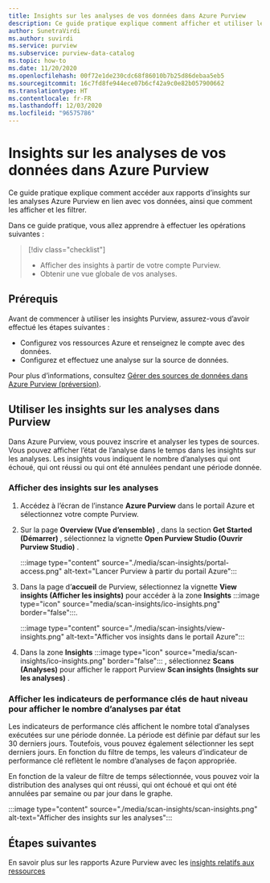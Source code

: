 ```yaml
---
title: Insights sur les analyses de vos données dans Azure Purview
description: Ce guide pratique explique comment afficher et utiliser les rapports Purview d’insights sur les analyses en lien avec vos données.
author: SunetraVirdi
ms.author: suvirdi
ms.service: purview
ms.subservice: purview-data-catalog
ms.topic: how-to
ms.date: 11/20/2020
ms.openlocfilehash: 00f72e1de230cdc68f86010b7b25d86debaa5eb5
ms.sourcegitcommit: 16c7fd8fe944ece07b6cf42a9c0e82b057900662
ms.translationtype: HT
ms.contentlocale: fr-FR
ms.lasthandoff: 12/03/2020
ms.locfileid: "96575786"
---
```

# <a name="scan-insights-on-your-data-in-azure-purview"></a>Insights sur les analyses de vos données dans Azure Purview

Ce guide pratique explique comment accéder aux rapports d’insights sur les analyses Azure Purview en lien avec vos données, ainsi que comment les afficher et les filtrer.

Dans ce guide pratique, vous allez apprendre à effectuer les opérations suivantes :

> [!div class="checklist"]
> * Afficher des insights à partir de votre compte Purview.
> * Obtenir une vue globale de vos analyses.

## <a name="prerequisites"></a>Prérequis

Avant de commencer à utiliser les insights Purview, assurez-vous d’avoir effectué les étapes suivantes :

* Configurez vos ressources Azure et renseignez le compte avec des données.
* Configurez et effectuez une analyse sur la source de données.

Pour plus d’informations, consultez [Gérer des sources de données dans Azure Purview (préversion)](manage-data-sources.md).

## <a name="use-purview-scan-insights"></a>Utiliser les insights sur les analyses dans Purview

Dans Azure Purview, vous pouvez inscrire et analyser les types de sources. Vous pouvez afficher l’état de l’analyse dans le temps dans les insights sur les analyses. Les insights vous indiquent le nombre d’analyses qui ont échoué, qui ont réussi ou qui ont été annulées pendant une période donnée.

### <a name="view-scan-insights"></a>Afficher des insights sur les analyses

1. Accédez à l’écran de l’instance **Azure Purview** dans le portail Azure et sélectionnez votre compte Purview.

1. Sur la page **Overview (Vue d’ensemble)** , dans la section **Get Started (Démarrer)** , sélectionnez la vignette **Open Purview Studio (Ouvrir Purview Studio)** .

   :::image type="content" source="./media/scan-insights/portal-access.png" alt-text="Lancer Purview à partir du portail Azure":::

1. Dans la page d’**accueil** de Purview, sélectionnez la vignette **View insights (Afficher les insights)** pour accéder à la zone **Insights** :::image type="icon" source="media/scan-insights/ico-insights.png" border="false":::.

   :::image type="content" source="./media/scan-insights/view-insights.png" alt-text="Afficher vos insights dans le portail Azure":::

1. Dans la zone **Insights** :::image type="icon" source="media/scan-insights/ico-insights.png" border="false"::: , sélectionnez **Scans (Analyses)** pour afficher le rapport Purview **Scan insights (Insights sur les analyses)** .

### <a name="view-high-level-kpis-to-show-count-of-scans-by-status"></a>Afficher les indicateurs de performance clés de haut niveau pour afficher le nombre d’analyses par état
 
Les indicateurs de performance clés affichent le nombre total d’analyses exécutées sur une période donnée. La période est définie par défaut sur les 30 derniers jours. Toutefois, vous pouvez également sélectionner les sept derniers jours. En fonction du filtre de temps, les valeurs d’indicateur de performance clé reflètent le nombre d’analyses de façon appropriée.


En fonction de la valeur de filtre de temps sélectionnée, vous pouvez voir la distribution des analyses qui ont réussi, qui ont échoué et qui ont été annulées par semaine ou par jour dans le graphe.

   :::image type="content" source="./media/scan-insights/scan-insights.png" alt-text="Afficher des insights sur les analyses":::

## <a name="next-steps"></a>Étapes suivantes

En savoir plus sur les rapports Azure Purview avec les [insights relatifs aux ressources](./asset-insights.md)
